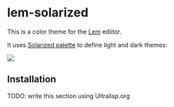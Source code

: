 # lem-solarized

This is a color theme for the [Lem](https://github.com/cxxxr/lem) ediitor.

It uses [Solarized palette](https://ethanschoonover.com/solarized/) to define light and dark themes:

![](https://github.com/altercation/solarized/raw/master/img/solarized-vim.png)

## Installation

TODO: write this section using Ultralisp.org
